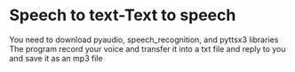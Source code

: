 # Speech to text-Text to speech
You need to download pyaudio, speech_recognition, and pyttsx3 libraries <br>
The program record your voice and transfer it into a txt file and reply to you and save it as an mp3 file
